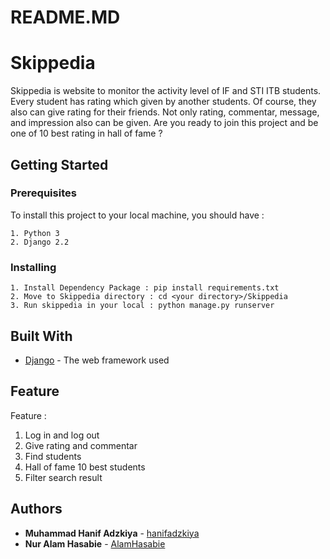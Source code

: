 # README.MD

# Skippedia

Skippedia is website to monitor the activity level of IF and STI ITB students. Every student has rating which given by another students. Of course, they also can give rating for their friends. Not only rating, commentar, message, and impression also can be given. Are you ready to join this project and be one of 10 best rating in hall of fame ?

## Getting Started

### Prerequisites

To install this project to your local machine, you should have :

```
1. Python 3 
2. Django 2.2
```

### Installing

```
1. Install Dependency Package : pip install requirements.txt 
2. Move to Skippedia directory : cd <your directory>/Skippedia 
3. Run skippedia in your local : python manage.py runserver 
```

## Built With

* [Django](https://docs.djangoproject.com/) - The web framework used

## Feature 

Feature : <br>
1. Log in and log out
2. Give rating and commentar
3. Find students
4. Hall of fame 10 best students
5. Filter search result

## Authors

* **Muhammad Hanif Adzkiya** - [hanifadzkiya](https://github.com/hanifadzkiya)
* **Nur Alam Hasabie** - [AlamHasabie](https://github.com/AlamHasabie)
